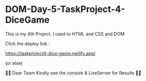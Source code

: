 # DOM-Day-5-TaskProject-4-DiceGame

This is my 4th Project. I used to HTML and CSS and DOM 

Click the deploy link :

https://taskproject4-dice-game.netlify.app/

(or else)

👀👀 Dear Team Kindly see the console & LiveServer for Results 👀👀
